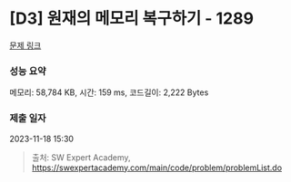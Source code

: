 # [D3] 원재의 메모리 복구하기 - 1289 

[문제 링크](https://swexpertacademy.com/main/code/problem/problemDetail.do?contestProbId=AV19AcoKI9sCFAZN) 

### 성능 요약

메모리: 58,784 KB, 시간: 159 ms, 코드길이: 2,222 Bytes

### 제출 일자

2023-11-18 15:30



> 출처: SW Expert Academy, https://swexpertacademy.com/main/code/problem/problemList.do